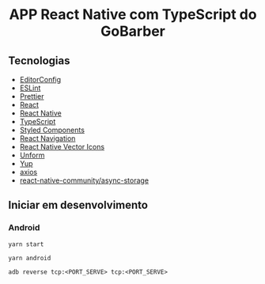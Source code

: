 <h1 align="center">APP React Native com TypeScript do GoBarber</h1>

## Tecnologias

- [EditorConfig](https://www.notion.so/EditorConfig-5f494ae4b47248c1b16681ff74d6766c)
- [ESLint](https://www.notion.so/ESLint-822d59afeafc47e39527be8cabb80b00)
- [Prettier](https://www.notion.so/Prettier-e2c6a3ec188c4cce8890a3e16a0d6425)
- [React](https://pt-br.reactjs.org/)
- [React Native](https://reactnative.dev/)
- [TypeScript](https://www.typescriptlang.org/)
- [Styled Components](https://styled-components.com/)
- [React Navigation](https://reactnavigation.org/)
- [React Native Vector Icons](https://yarnpkg.com/package/react-native-vector-icons)
- [Unform](https://unform.dev/)
- [Yup](https://github.com/jquense/yup)
- [axios](https://github.com/axios/axios)
- [react-native-community/async-storage](https://yarnpkg.com/package/@react-native-community/async-storage)


## Iniciar em desenvolvimento

### Android

```shell
yarn start
```

```shell
yarn android
```

```shell
adb reverse tcp:<PORT_SERVE> tcp:<PORT_SERVE>
```
